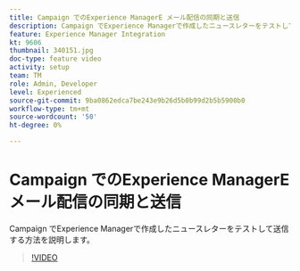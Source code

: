 ```yaml
---
title: Campaign でのExperience ManagerE メール配信の同期と送信
description: Campaign でExperience Managerで作成したニュースレターをテストして送信する方法を説明します。
feature: Experience Manager Integration
kt: 9606
thumbnail: 340151.jpg
doc-type: feature video
activity: setup
team: TM
role: Admin, Developer
level: Experienced
source-git-commit: 9ba0862edca7be243e9b26d5b0b99d2b5b5900b0
workflow-type: tm+mt
source-wordcount: '50'
ht-degree: 0%

---
```


# Campaign でのExperience ManagerE メール配信の同期と送信

Campaign でExperience Managerで作成したニュースレターをテストして送信する方法を説明します。

>[!VIDEO](https://video.tv.adobe.com/v/340151?quality=12)
